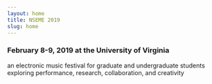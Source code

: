 ```yaml
---
layout: home
title: NSEME 2019
slug: home
---
```

### February 8-9, 2019 at the University of Virginia
an electronic music festival for graduate and undergraduate students exploring performance, research, collaboration, and creativity  
